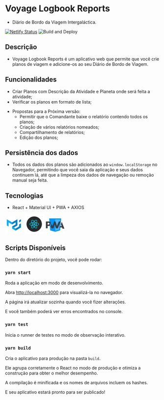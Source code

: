 
# Voyage Logbook Reports

- Diário de Bordo da Viagem Intergaláctica.



[![Netlify Status](https://api.netlify.com/api/v1/badges/9576dd88-4570-464e-95ae-eef695f6b0e5/deploy-status)](https://app.netlify.com/sites/voyage-logbook/deploys) ![Build and Deploy](https://github.com/ipetinate/voyage-logbook/workflows/Build%20and%20Deploy/badge.svg?branch=master)

  ## Descrição

- Voyage Logbook Reports é um aplicativo web que permite que você crie planos de viagem e adicione-os ao seu Diário de Bordo de Viagem.

## Funcionalidades

- Criar Planos com Descrição da Atividade e Planeta onde será feita a atividade;
- Verificar os planos em formato de lista;

* Propostas para a Próxima versão:
	- Permitir que o Comandante baixe o relatório contendo todos os planos;
	- Criação de vários relatórios nomeados;
	- Compartilhamento de relatórios;
	- Edição dos planos;

## Persistência dos dados
- Todos os dados dos planos são adicionados ao ``window.localStorage`` no Navegador, permitindo que você saia da aplicação e seus dados continuem lá, até que a limpeza dos dados de navegação ou remoção manual seja feita.

## Tecnologias
- React + Material UI + PWA + AXIOS

![MaterialUI](https://github.com/ipetinate/voyage-logbook/blob/master/doc/img/mui.jpg) ![React](https://github.com/ipetinate/voyage-logbook/blob/master/doc/img/react.png)  ![PWA](https://github.com/ipetinate/voyage-logbook/blob/master/doc/img/pwa.jpg)

## Scripts Disponíveis



Dentro do diretório do projeto, você pode rodar:



### `yarn start`



Roda a aplicação em modo de desenvolvimento.<br />

Abra [http://localhost:3000](http://localhost:3000) para visualizá-la no navegador.



A página irá atualizar sozinha quando você fizer alterações.<br />

E você também poderá ver erros encontrados no console.



### `yarn test`



Inicia o runner de testes no modo de observação interativo.<br />


### `yarn build`



Cria o aplicativo para produção na pasta `build`.<br />

Ele agrupa corretamente o React no modo de produção e otimiza a construção para obter o melhor desempenho.


A compilação é minificada e os nomes de arquivos incluem os hashes. <br />

E seu aplicativo estará pronto para ser publicado!

